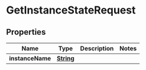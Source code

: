 

# GetInstanceStateRequest


## Properties

| Name | Type | Description | Notes |
|------------ | ------------- | ------------- | -------------|
|**instanceName** | [**String**](String.md) |  |  |



